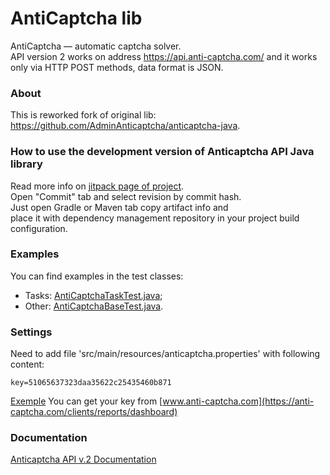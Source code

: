 AntiCaptcha lib
======================
AntiCaptcha — automatic captcha solver.  
API version 2 works on address https://api.anti-captcha.com/ and it works only via HTTP POST methods, data format is JSON.


### About ###
This is reworked fork of original lib:
https://github.com/AdminAnticaptcha/anticaptcha-java.


### How to use the development version of Anticaptcha API Java library ###
Read more info on [jitpack page of project](https://jitpack.io/#com.github.PavelSakharchuk/anticaptcha-java).  
Open "Commit" tab and select revision by commit hash.  
Just open Gradle or Maven tab copy artifact info and  
place it with dependency management repository in your project build configuration.


### Examples ###
You can find examples in the test classes:
- Tasks: [AntiCaptchaTaskTest.java](https://github.com/PavelSakharchuk/01.Instatool_anticaptcha-java/blob/master/src/test/java/AntiCaptchaTaskTest.java);
- Other: [AntiCaptchaBaseTest.java](https://github.com/PavelSakharchuk/01.Instatool_anticaptcha-java/blob/master/src/test/java/AntiCaptchaBaseTest.java).


### Settings ###
Need to add file 'src/main/resources/anticaptcha.properties' with following content:
```
key=51065637323daa35622c25435460b871
```
[Exemple](https://github.com/PavelSakharchuk/01.Instatool_anticaptcha-java/blob/master/src/main/resources/anticaptcha_exemple.properties)
You can get your key from [www.anti-captcha.com](https://anti-captcha.com/clients/reports/dashboard)


### Documentation ###
[Anticaptcha API v.2 Documentation](https://anticaptcha.atlassian.net/wiki/spaces/API/overview)
